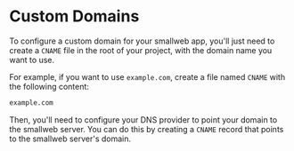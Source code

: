 # Custom Domains

To configure a custom domain for your smallweb app, you'll just need to create a `CNAME` file in the root of your project, with the domain name you want to use.

For example, if you want to use `example.com`, create a file named `CNAME` with the following content:

```txt
example.com
```

Then, you'll need to configure your DNS provider to point your domain to the smallweb server. You can do this by creating a `CNAME` record that points to the smallweb server's domain.
